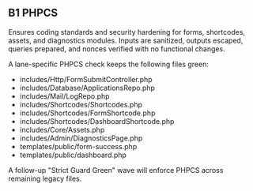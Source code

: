 ## B1 PHPCS

Ensures coding standards and security hardening for forms, shortcodes, assets, and diagnostics modules. Inputs are sanitized, outputs escaped, queries prepared, and nonces verified with no functional changes.

A lane-specific PHPCS check keeps the following files green:

- includes/Http/FormSubmitController.php
- includes/Database/ApplicationsRepo.php
- includes/Mail/LogRepo.php
- includes/Shortcodes/Shortcodes.php
- includes/Shortcodes/FormShortcode.php
- includes/Shortcodes/DashboardShortcode.php
- includes/Core/Assets.php
- includes/Admin/DiagnosticsPage.php
- templates/public/form-success.php
- templates/public/dashboard.php

A follow-up "Strict Guard Green" wave will enforce PHPCS across remaining legacy files.
